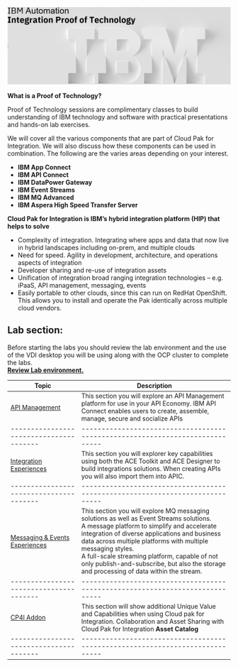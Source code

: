 [//]:![](images\image1a.png)

![](images\2022-06-10_21-53-04.jpg)

**What is a Proof of Technology?**

Proof of Technology sessions are complimentary classes to build
understanding of IBM technology and software with practical
presentations and hands-on lab exercises. 

We will cover all the various components that are part of Cloud Pak for Integration. We will also discuss how these components can be used in combination. The following are the varies areas depending on your interest.

*  **IBM App Connect**
*  **IBM API Connect**
*  **IBM DataPower Gateway**
*  **IBM Event Streams**
*  **IBM MQ Advanced**
*  **IBM Aspera High Speed Transfer Server**


**Cloud Pak for Integration is IBM’s hybrid integration platform (HIP) that helps to solve**
- Complexity of integration. Integrating where apps and data that now live in hybrid landscapes including on-prem, and multiple clouds
- Need for speed. Agility in development, architecture, and operations aspects of integration
- Developer sharing and re-use of integration assets
- Unification of integration broad ranging integration technologies – e.g. iPaaS, API management, messaging, events
- Easily portable to other clouds, since this can run on RedHat OpenShift. This allows you to install and operate the Pak identically across multiple cloud vendors.  

## Lab section:
Before starting the labs you should review the lab environment and the use of the VDI desktop you will be using along with the OCP cluster to complete the labs.<br>
**[Review Lab environment.](Setup/VDI-overview/index.md)**


|  Topic                                | Description                                                                
|---------------------------------------|-----------------------------------------------------------------------------|
| [API Management](APIC-labs/ReadMe.md)          | This section you will explore an API Management platform for use in your API Economy. IBM API Connect enables users to create, assemble, manage, secure and socialize APIs  
|---------------------------------------|-----------------------------------------------------------------------------|   
| [Integration Experiences](Integration/index.md)         | This section you will explorer key capabilities using both the ACE Toolkit and ACE Designer to build integrations solutions.  When creating APIs you will also import them into APIC.
|---------------------------------------|-----------------------------------------------------------------------------|     
| [Messaging & Events Experiences](Messaging/msg-index.md)          | This section you will explore MQ messaging solutions as well as Event Streams solutions. <BR> A message platform to simplify and accelerate integration of diverse applications and business data across multiple platforms with multiple messaging styles.<br> A full-scale streaming platform, capable of not only publish-and-subscribe, but also the storage and processing of data within the stream.  
|---------------------------------------|-----------------------------------------------------------------------------|     
| [CP4I Addon](Add-on/index.md)         | This section will show additional Unique Value and Capabilities when using Cloud pak for Integration. Collaboration and Asset Sharing with Cloud Pak for Integration **Asset Catalog**
|---------------------------------------|-----------------------------------------------------------------------------| 


<!--- <[ACE Toolkit Labs](ACE-toolkit-labs/index.md) > -->
<!--- <[Event Endpoint Labs](Event_EndPoint/index.md) > -->
<!--- <[Aspera Labs](Aspera/index.md) > -->
